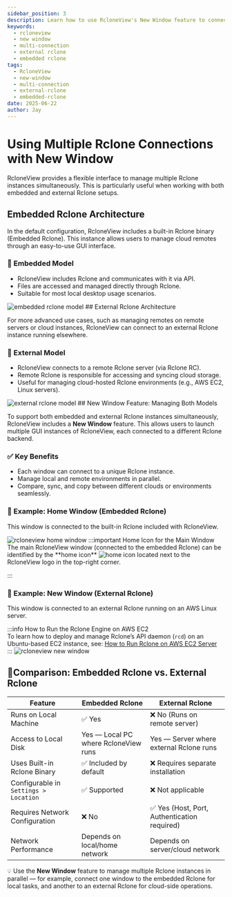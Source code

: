 ```yaml
---
sidebar_position: 3
description: Learn how to use RcloneView's New Window feature to connect and manage
keywords:
  - rcloneview
  - new window
  - multi-connection
  - external rclone
  - embedded rclone
tags:
  - RcloneView
  - new-window
  - multi-connection
  - external-rclone
  - embedded-rclone
date: 2025-06-22
author: Jay
---
```

# Using Multiple Rclone Connections with New Window

RcloneView provides a flexible interface to manage multiple Rclone instances simultaneously. This is particularly useful when working with both embedded and external Rclone setups.

## Embedded Rclone Architecture

In the default configuration, RcloneView includes a built-in Rclone binary (Embedded Rclone). This instance allows users to manage cloud remotes through an easy-to-use GUI interface.

### 🔹 Embedded Model

- RcloneView includes Rclone and communicates with it via API.
- Files are accessed and managed directly through Rclone.
- Suitable for most local desktop usage scenarios.

<img src="/support/images/en/howto/rcloneview-advanced/embedded-rclone-model.png" alt="embedded rclone model" class="img-medium img-center" />
## External Rclone Architecture

For more advanced use cases, such as managing remotes on remote servers or cloud instances, RcloneView can connect to an external Rclone instance running elsewhere.

### 🔹 External Model

- RcloneView connects to a remote Rclone server (via Rclone RC).
- Remote Rclone is responsible for accessing and syncing cloud storage.
- Useful for managing cloud-hosted Rclone environments (e.g., AWS EC2, Linux servers).

<img src="/support/images/en/howto/rcloneview-advanced/external-rclone-model.png" alt="external rclone model" class="img-medium img-center" />
## New Window Feature: Managing Both Models

To support both embedded and external Rclone instances simultaneously, RcloneView includes a **New Window** feature. This allows users to launch multiple GUI instances of RcloneView, each connected to a different Rclone backend.

### ✅ Key Benefits

- Each window can connect to a unique Rclone instance.
- Manage local and remote environments in parallel.
- Compare, sync, and copy between different clouds or environments seamlessly.

### 🔸 Example: Home Window (Embedded Rclone)

This window is connected to the built-in Rclone included with RcloneView.

<img src="/support/images/en/howto/rcloneview-advanced/rcloneview-home-window.png" alt="rcloneview home window" class="img-medium img-center" />
:::important Home Icon for the Main Window
The main RcloneView window (connected to the embedded Rclone) can be identified by the **home icon** <img src="/support/icons/home-icon.png" alt="home icon" class="inline-icon" /> located next to the RcloneView logo in the top-right corner.

:::
### 🔸 Example: New Window (External Rclone)

This window is connected to an external Rclone running on an AWS Linux server.

:::info How to Run the Rclone Engine on AWS EC2  
To learn how to deploy and manage Rclone’s API daemon (`rcd`) on an Ubuntu-based EC2 instance, see: [How to Run Rclone on AWS EC2 Server](../cloud-storage-setting/run-rclone-on-aws-ec2.md)  
:::
<img src="/support/images/en/howto/rcloneview-advanced/rcloneview-new-window.png" alt="rcloneview new window" class="img-medium img-center" />
## 🚩Comparison: Embedded Rclone vs. External Rclone

| Feature                               | Embedded Rclone                      | External Rclone                             |
| ------------------------------------- | ------------------------------------ | ------------------------------------------- |
| Runs on Local Machine                 | ✅ Yes                                | ❌ No (Runs on remote server)                |
| Access to Local Disk                  | Yes — Local PC where RcloneView runs | Yes — Server where external Rclone runs     |
| Uses Built-in Rclone Binary           | ✅ Included by default                | ❌ Requires separate installation            |
| Configurable in `Settings > Location` | ✅ Supported                          | ❌ Not applicable                            |
| Requires Network Configuration        | ❌ No                                 | ✅ Yes (Host, Port, Authentication required) |
| Network Performance                   | Depends on local/home network        | Depends on server/cloud network             |

 💡 Use the **New Window** feature to manage multiple Rclone instances in parallel — for example, connect one window to the embedded Rclone for local tasks, and another to an external Rclone for cloud-side operations.
